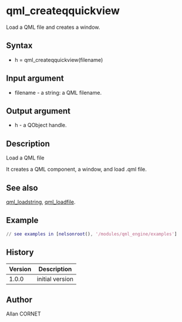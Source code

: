 

# qml_createqquickview

Load a QML file and creates a window.

## Syntax

- h = qml_createqquickview(filename)

## Input argument

 - filename - a string: a QML filename.

## Output argument

 - h - a QObject handle.

## Description


  <p>Load a QML file</p>
  <p>It creates a QML component, a window, and load .qml file.</p>


## See also

[qml_loadstring](qml_loadstring.md), [qml_loadfile](qml_loadfile.md).
## Example

```matlab
// see examples in [nelsonroot(), '/modules/qml_engine/examples']
```

## History

|Version|Description|
|------|------|
|1.0.0|initial version|


## Author

Allan CORNET



